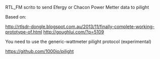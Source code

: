 RTL_FM scrito to send Efergy or Chacon Power Metter data to pilight

Based on:

http://rtlsdr-dongle.blogspot.com.au/2013/11/finally-complete-working-prototype-of.html
http://goughlui.com/?p=5109

You need to use the generic-wattmeter pilight protocol (experimental)

https://github.com/1000io/pilight
